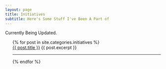 ```yaml
---
layout: page
title: Initiatives
subtitle: Here's Some Stuff I've Been A Part of
---
```


Currently Being Updated.
<ul>
  {% for post in site.categories.initiatives %}
    <div>
      <a href="{{ post.url }}">{{ post.title }}</a>
      {{ post.excerpt }}
    <hr>
    </div>
  {% endfor %}
</ul>
